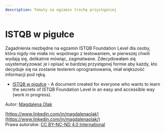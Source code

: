 ```yaml
---
description: Tematy na egzamin trochę przystępniej
---
```


# ISTQB w pigułce

Zagadnienia niezbędne na egzamin ISTQB Foundation Level dla osoby, która nigdy nie miała nic wspólnego z testowaniem, w pierwszej chwili wydają się, delikatnie mówiąc, zagmatwane. Zdecydowałam się usystematyzować je i opisać w bardziej przystępnej formie aby każdy, kto decyduje się na zostanie testerem oprogramowania, miał większość informacji pod ręką. 

- [ISTQB w pigułce](https://magdalenaolak.gitbook.io/istqb-w-pigulce/) - A document created for everyone who wants to learn the secrets of ISTQB Foundation Level in an easy and accessible way (work in progress).



Autor: [Magdalena Olak](https://www.linkedin.com/in/magdalenaolak/)

[https://www.linkedin.com/in/magdalenaolak](https://www.linkedin.com/in/magdalenaolak/)  
Prawa autorskie: [CC BY-NC-ND 4.0 International](https://creativecommons.org/licenses/by-nc-nd/4.0/)

